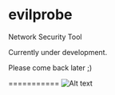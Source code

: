 evilprobe
=========

Network Security Tool

Currently under development. 

Please come back later ;)


===========
![Alt text](http://img4.hostingpics.net/pics/873322evilprobe1.png "Optional title")
